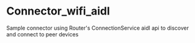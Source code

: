 Connector_wifi_aidl
===================

Sample connector using Router's ConnectionService aidl api to discover and connect to peer devices
